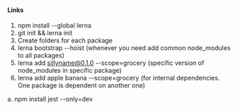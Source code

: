 #### Links


1. npm install --global lerna
2. git init && lerna init
3. Create folders for each package
4. lerna bootstrap --hoist  (whenever you need add common node_modules to all packages)
5. lerna add sillyname@0.1.0 --scope=grocery  (specific version of node_modules in specific package)
6. lerna add apple banana --scope=grocery (for internal dependencies. One package is dependent on another one)

a. npm install jest --only=dev